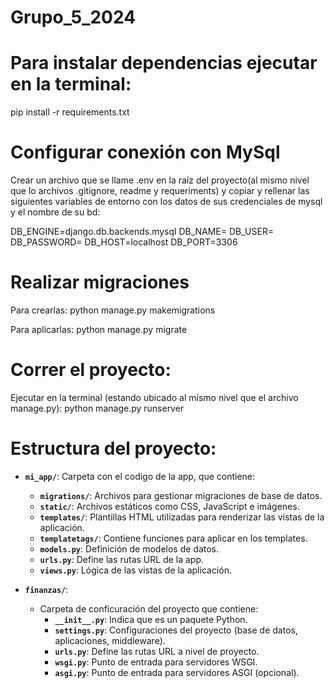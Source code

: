 # Grupo_5_2024

# Para instalar dependencias ejecutar en la terminal:

pip install -r requirements.txt

# Configurar conexión con MySql
Crear un archivo que se llame .env en la raíz del proyecto(al mismo nivel que lo archivos .gitignore, readme y requeriments) y copiar y rellenar las siguientes variables de entorno con los datos de sus credenciales de mysql y el nombre de su bd:

DB_ENGINE=django.db.backends.mysql
DB_NAME=
DB_USER=
DB_PASSWORD=
DB_HOST=localhost
DB_PORT=3306

# Realizar migraciones
Para crearlas:
python manage.py makemigrations

Para aplicarlas:
python manage.py migrate

# Correr el proyecto:
Ejecutar en la terminal (estando ubicado al mismo nivel que el archivo manage.py):
python manage.py runserver

# Estructura del proyecto:

- **`mi_app/`**: Carpeta con el codigo de la app, que contiene:
    - **`migrations/`**: Archivos para gestionar migraciones de base de datos.
    - **`static/`**: Archivos estáticos como CSS, JavaScript e imágenes.
    - **`templates/`**: Plantillas HTML utilizadas para renderizar las vistas de la aplicación.
    - **`templatetags/`**: Contiene funciones para aplicar en los templates.
    - **`models.py`**: Definición de modelos de datos.
    - **`urls.py`**: Define las rutas URL de la app.
    - **`views.py`**: Lógica de las vistas de la aplicación.

- **`finanzas/`**: 
  - Carpeta de conficuración del proyecto que contiene:
    - **`__init__.py`**: Indica que es un paquete Python.
    - **`settings.py`**: Configuraciones del proyecto (base de datos, aplicaciones, middleware).
    - **`urls.py`**: Define las rutas URL a nivel de proyecto.
    - **`wsgi.py`**: Punto de entrada para servidores WSGI.
    - **`asgi.py`**: Punto de entrada para servidores ASGI (opcional).



